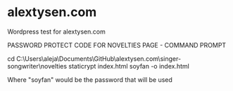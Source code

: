 # alextysen.com

Wordpress test for alextysen.com





PASSWORD PROTECT CODE FOR NOVELTIES PAGE - COMMAND PROMPT

cd C:\Users\aleja\Documents\GitHub\alextysen.com\singer-songwriter\novelties
staticrypt index.html soyfan -o index.html


Where "soyfan" would be the password that will be used
